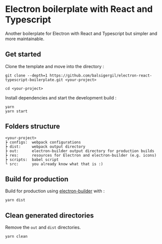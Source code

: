 # Electron boilerplate with React and Typescript

Another boilerplate for Electron with React and Typescript but simpler and more maintainable.

## Get started

Clone the template and move into the directory :

```
git clone --depth=1 https://github.com/balsigergil/electron-react-typescript-boilerplate.git <your-project>
```

```
cd <your-project>
```

Install dependencies and start the development build :

```
yarn
yarn start
```

## Folders structure

```
<your-project>
┝ configs:  webpack configurations
┝ dist:     webpack output directory
┝ out:      electron-builder output directory for production builds
┝ res:      resources for Electron and electron-builder (e.g. icons)
┝ scripts:  babel script
└ src:      you already know what that is :)
```

## Build for production

Build for production using [electron-builder](https://www.electron.build/) with :

```
yarn dist
```

## Clean generated directories

Remove the `out` and `dist` directories.

```
yarn clean
```

